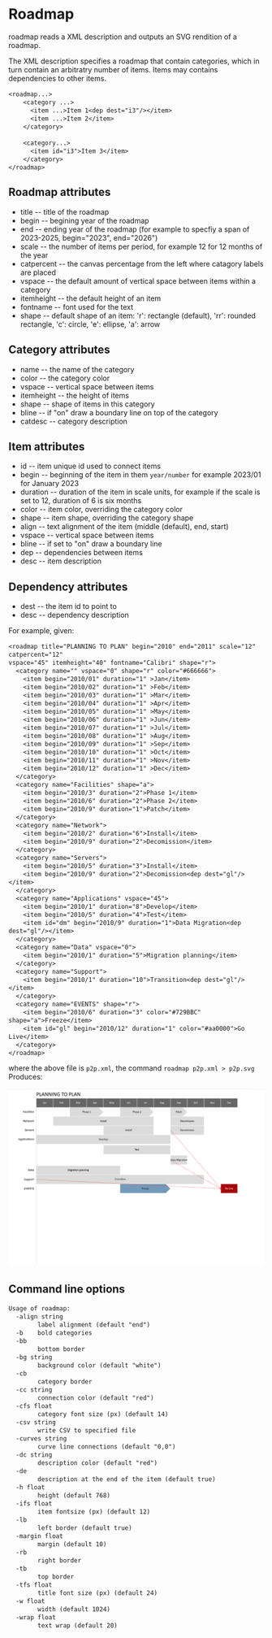 # Roadmap

roadmap reads a XML description and outputs an SVG rendition of a roadmap.

The XML description specifies a roadmap that contain categories, which in turn contain an arbitratry number of items.
Items may contains dependencies to other items.

```
<roadmap...>
    <category ...>
      <item ...>Item 1<dep dest="i3"/></item>
      <item ...>Item 2</item>
    </category>

    <category...>
      <item id="i3">Item 3</item>
    </category>
</roadmap>
```

## Roadmap attributes
* title -- title of the roadmap
* begin -- begining year of the roadmap
* end   -- ending year of the roadmap (for example to specfiy a span of 2023-2025, begin="2023", end="2026")
* scale -- the number of items per period, for example 12 for 12 months of the year
* catpercent -- the canvas percentage from the left where catagory labels are placed
* vspace -- the default amount of vertical space between items within a category
* itemheight -- the default height of an item
* fontname -- font used for the text
* shape -- default shape of an item: 'r': rectangle (default), 'rr': rounded rectangle, 'c': circle, 'e': ellipse, 'a': arrow

## Category attributes
* name -- the name of the category
* color -- the category color
* vspace -- vertical space between items
* itemheight -- the height of items
* shape -- shape of items in this category
* bline -- if "on" draw a boundary line on top of the category
* catdesc -- category description

## Item attributes
* id -- item unique id used to connect items
* begin -- beginning of the item in them ```year/number``` for example 2023/01 for January 2023
* duration -- duration of the item in scale units, for example if the scale is set to 12, duration of 6 is six months
* color -- item color, overriding the category color
* shape -- item shape, overriding the category shape
* align -- text alignment of the item (middle (default), end, start)
* vspace -- vertical space between items
* bline -- if set to "on" draw a boundary line
* dep -- dependencies between items
* desc -- item description

## Dependency attributes
* dest -- the item id to point to
* desc -- dependency description

For example, given:
```
<roadmap title="PLANNING TO PLAN" begin="2010" end="2011" scale="12" catpercent="12"
vspace="45" itemheight="40" fontname="Calibri" shape="r">
  <category name="" vspace="0" shape="r" color="#666666">
    <item begin="2010/01" duration="1" >Jan</item>
    <item begin="2010/02" duration="1" >Feb</item>
    <item begin="2010/03" duration="1" >Mar</item>
    <item begin="2010/04" duration="1" >Apr</item>
    <item begin="2010/05" duration="1" >May</item>
    <item begin="2010/06" duration="1" >Jun</item>
    <item begin="2010/07" duration="1" >Jul</item>
    <item begin="2010/08" duration="1" >Aug</item>
    <item begin="2010/09" duration="1" >Sep</item>
    <item begin="2010/10" duration="1" >Oct</item>
    <item begin="2010/11" duration="1" >Nov</item>
    <item begin="2010/12" duration="1" >Dec</item>
  </category>
  <category name="Facilities" shape="a">
    <item begin="2010/3" duration="2">Phase 1</item>
    <item begin="2010/6" duration="2">Phase 2</item>
    <item begin="2010/9" duration="1">Patch</item>
  </category>
  <category name="Network">
    <item begin="2010/2" duration="6">Install</item>
    <item begin="2010/9" duration="2">Decomission</item>
  </category>
  <category name="Servers">
    <item begin="2010/5" duration="3">Install</item>
    <item begin="2010/9" duration="2">Decomission<dep dest="gl"/></item>
  </category>
  <category name="Applications" vspace="45">
    <item begin="2010/1" duration="8">Develop</item>
    <item begin="2010/5" duration="4">Test</item>
    <item id="dm" begin="2010/9" duration="1">Data Migration<dep dest="gl"/></item>
  </category>
  <category name="Data" vspace="0">
    <item begin="2010/1" duration="5">Migration planning</item>
  </category>
  <category name="Support">
    <item begin="2010/1" duration="10">Transition<dep dest="gl"/></item>
  </category>
  <category name="EVENTS" shape="r">
    <item begin="2010/6" duration="3" color="#729BBC" shape="a">Freeze</item>
    <item id="gl" begin="2010/12" duration="1" color="#aa0000">Go Live</item>
  </category>
</roadmap>

```

where the above file is ```p2p.xml```, the command ```roadmap p2p.xml > p2p.svg``` Produces:

![plan2plan](p2p.png)


## Command line options
```
Usage of roadmap:
  -align string
    	label alignment (default "end")
  -b	bold categories
  -bb
    	bottom border
  -bg string
    	background color (default "white")
  -cb
    	category border
  -cc string
    	connection color (default "red")
  -cfs float
    	category font size (px) (default 14)
  -csv string
    	write CSV to specified file
  -curves string
    	curve line connections (default "0,0")
  -dc string
    	description color (default "red")
  -de
    	description at the end of the item (default true)
  -h float
    	height (default 768)
  -ifs float
    	item fontsize (px) (default 12)
  -lb
    	left border (default true)
  -margin float
    	margin (default 10)
  -rb
    	right border
  -tb
    	top border
  -tfs float
    	title font size (px) (default 24)
  -w float
    	width (default 1024)
  -wrap float
    	text wrap (default 20)
```
